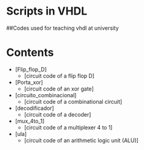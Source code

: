 # Scripts in VHDL 

##Codes used for teaching vhdl at university

Contents
=================
<!--ts-->
   * [Flip_flop_D]
      * [circuit code of a flip flop D]
   * [Porta_xor]
      * [circuit code of an xor gate]
   * [circuito_combinacional]
      * [circuit code of a combinational circuit]
   * [decodificador]
      * [circuit code of a decoder]
   * [mux_4to_1]
      * [circuit code of a multiplexer 4 to 1]
   * [ula]
      * [circuit code of an arithmetic logic unit (ALU)]

<!--te-->



